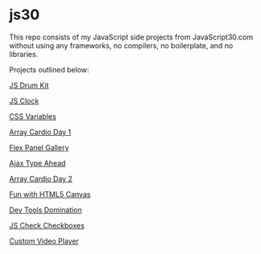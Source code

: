 # js30
This repo consists of my JavaScript side projects from JavaScript30.com without using any frameworks, no compilers, no boilerplate, and no libraries.

Projects outlined below:

<a href="https://hthanki.github.io/js30/01DrumKit/" target="_blank">JS Drum Kit</a>

<a href="https://hthanki.github.io/js30/02JSClock/" target="_blank">JS Clock</a>

<a href="https://hthanki.github.io/js30/03CSSVariables/" target="_blank">CSS Variables</a>

<a href="https://hthanki.github.io/js30/04ArrayCardioDay1/" target="_blank">Array Cardio Day 1</a>

<a href="https://hthanki.github.io/js30/05FlexPanelGallery/" target="_blank">Flex Panel Gallery</a>

<a href="https://hthanki.github.io/js30/06AjaxTypeAhead/" target="_blank">Ajax Type Ahead</a>

<a href="https://hthanki.github.io/js30/07ArrayCardioDay2/" target="_blank">Array Cardio Day 2</a>

<a href="https://hthanki.github.io/js30/08HTML5Canvas/" target="_blank">Fun with HTML5 Canvas</a>

<a href="https://hthanki.github.io/js30/09DevToolsDomination/" target="_blank">Dev Tools Domination</a>

<a href="https://hthanki.github.io/js30/10JSCheckCheckboxes/" target="_blank">JS Check Checkboxes</a>

<a href="https://hthanki.github.io/js30/11CustomVideoPlayer/" target="_blank">Custom Video Player</a>
